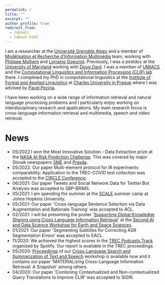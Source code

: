 ```yaml
---
permalink: /
title: ""
excerpt: ""
author_profile: true
redirect_from: 
  - /about/
  - /about.html
---
```


I am a researcher at the [Université Grenoble Alpes](https://www.univ-grenoble-alpes.fr/) and a member of [Modélisation et Recherche d’Information Multimédia](https://www.liglab.fr/fr/recherche/equipes-recherche/mrim) team, working with [Philippe Mulhem](https://lig-membres.imag.fr/mulhem/) and [Lorraine Goeuriot](http://mrim.imag.fr/User/lorraine.goeuriot/). Previously, I was a postdoc at the [University of Maryland](https://umd.edu) working with [Doug Oard](https://user.eng.umd.edu/~oard/). I was a member of [UMIACS](https://www.umiacs.umd.edu/) and the [Computational Linguistics and Information Processing (CLIP) lab](https://wiki.umiacs.umd.edu/clip/) there. I completed my PhD in computational linguistics at the [Institute of Formal and Applied Linguistics](http://ufal.mff.cuni.cz/) at [Charles University in Prague](https://cuni.cz/) where I was advised by [Pavel Pecina](http://ufal.mff.cuni.cz/~pecina/index.html). 

I have been working on a wide range of information retrieval and natural language processing problems and I particularly enjoy working on interdisciplinary research and applications. My main research focus is cross-language information retrieval and multimedia, speech and video retrieval. 

News
======
* 05/2022:I won the Most Innovative Solution - Data Extraction prize at the [NASA AI Risk Prediction Challenge](https://www.nasa.gov/risky-space-business-challenge). This was covered by major Slovak newspapers [SME](https://tech.sme.sk/c/22912540/slovenka-vyhrala-sutaz-nasa-navrhla-ako-mozu-predchadzat-rizikam.html) and [Pravda](https://vat.pravda.sk/vesmir/clanok/626627-slovenka-petra-galuscakova-pomohla-americkej-nasa-so-spracovanim-dat-vyhrala-prestiznu-cenu/).
* 05/2022: Our paper Multi-element protocol for IR experiments comparability: Application to the TREC-COVID test collection was accepted to the [CIRCLE Conference](https://www.irit.fr/CIRCLE/).
* 06/2021: Our paper Tweets and Social Network Data for Twitter Bot Analysis was accepted to SBP-BRiMS.
* 05/2021: I am spending the summer at the [SCALE](https://hltcoe.jhu.edu/research/scale/) summer camp at Johns Hopkins University.
* 05/2021: Our paper 'Cross-language Sentence Selection via Data Augmentation and Rationale Training' was accepted to ACL.
* 02/2021: I will be presenting the poster '[Supporting Global Knowledge Sharing using Cross Language Information Retrieval](NASA_Presentation.pdf)' at the [Second AI and Data Science Workshop for Earth and Space Sciences](https://datascience.jpl.nasa.gov/aiworkshop).
* 01/2021: Our paper 'Segmenting Subtitles for Correcting ASR Segmentation Errors' was accepted to EACL.
* 11/2020: We achieved the highest scores in the [TREC Podcasts Track](https://podcastsdataset.byspotify.com/) organized by Spotify. Our report is available in the TREC proceedings.
* 05/2020: [Proceedings](https://lrec2020.lrec-conf.org/media/proceedings/Workshops/Books/CLSSTS2020book.pdf) of our [Cross-Language Search and Summarization of Text and Speech](http://users.umiacs.umd.edu/~oard/clssts/) workshop is available now and it contains our paper 'MATERIALizing Cross-Language Information Retrieval: A Snapshot' among others.
* 04/2020: Our paper 'Combining Contextualized and Non-contextualized Query Translations to Improve CLIR' was accepted to SIGIR.
